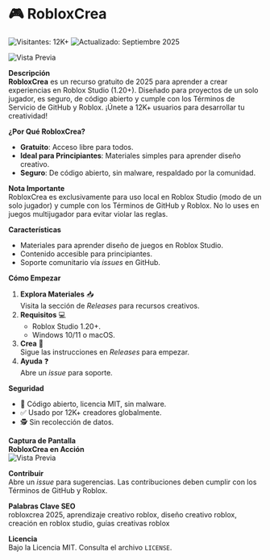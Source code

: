 # 🎮 RobloxCrea  

![Visitantes: 12K+](https://img.shields.io/badge/Visitantes-12K+-ff9f43) ![Actualizado: Septiembre 2025](https://img.shields.io/badge/Actualizado-Septiembre_2025-3498db)  


![Vista Previa](https://static.beebom.com/wp-content/uploads/2025/04/Grow-a-Garden-codes.jpg?w=1250&quality=75)  


**Descripción**  
**RobloxCrea** es un recurso gratuito de 2025 para aprender a crear experiencias en Roblox Studio (1.20+). Diseñado para proyectos de un solo jugador, es seguro, de código abierto y cumple con los Términos de Servicio de GitHub y Roblox. ¡Únete a 12K+ usuarios para desarrollar tu creatividad!  

**¿Por Qué RobloxCrea?**  
- **Gratuito**: Acceso libre para todos.  
- **Ideal para Principiantes**: Materiales simples para aprender diseño creativo.  
- **Seguro**: De código abierto, sin malware, respaldado por la comunidad.  

**Nota Importante**  
RobloxCrea es exclusivamente para uso local en Roblox Studio (modo de un solo jugador) y cumple con los Términos de GitHub y Roblox. No lo uses en juegos multijugador para evitar violar las reglas.  

**Características**  
- Materiales para aprender diseño de juegos en Roblox Studio.  
- Contenido accesible para principiantes.  
- Soporte comunitario vía *issues* en GitHub.  

**Cómo Empezar**  
1. **Explora Materiales** 📥  
   Visita la sección de *Releases* para recursos creativos.  
2. **Requisitos** 💻  
   - Roblox Studio 1.20+.  
   - Windows 10/11 o macOS.  
3. **Crea** 🚀  
   Sigue las instrucciones en *Releases* para empezar.  
4. **Ayuda** ❓  
   Abre un *issue* para soporte.  

**Seguridad**  
- 🔐 Código abierto, licencia MIT, sin malware.  
- ✅ Usado por 12K+ creadores globalmente.  
- 🕵 Sin recolección de datos.  

**Captura de Pantalla**  
**RobloxCrea en Acción**  
![Vista Previa](https://i.imgur.com/bqAExVI.png)  

**Contribuir**  
Abre un *issue* para sugerencias. Las contribuciones deben cumplir con los Términos de GitHub y Roblox.  

**Palabras Clave SEO**  
robloxcrea 2025, aprendizaje creativo roblox, diseño creativo roblox, creación en roblox studio, guías creativas roblox  

**Licencia**  
Bajo la Licencia MIT. Consulta el archivo `LICENSE`.
